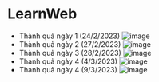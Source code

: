 # LearnWeb
- Thành quả ngày 1 (24/2/2023)
![image](https://user-images.githubusercontent.com/108993284/221150445-743f74e3-5289-4b37-bd31-a63a96c5a9e9.png)
- Thành quả ngày 2 (27/2/2023)
![image](https://user-images.githubusercontent.com/108993284/221896304-a00abfa4-55f3-459d-a613-7bbf98216b19.png)
- Thành quả ngày 3 (28/2/2023)
![image](https://user-images.githubusercontent.com/108993284/221896207-9bdac7e9-ca5f-4b85-9a3f-ef27a45306ae.png)
- Thanh quả ngày 4 (4/3/2023)
![image](https://user-images.githubusercontent.com/108993284/222896390-e64dfa72-a2d2-4987-bdce-5a55e46c4e8e.png)
- Thanh quả ngày 4 (9/3/2023)
![image](https://user-images.githubusercontent.com/108993284/224005101-21eaaa7d-e244-4b85-ab1e-5a64209f7606.png)

